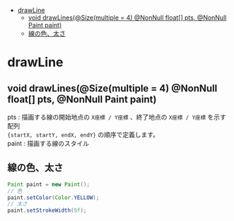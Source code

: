 <!-- TOC START min:1 max:3 link:true asterisk:false update:true -->
- [drawLine](#drawline)
  - [void drawLines(@Size(multiple = 4) @NonNull float[] pts, @NonNull Paint paint)](#void-drawlinessizemultiple--4-nonnull-float-pts-nonnull-paint-paint)
  - [線の色、太さ](#線の色太さ)
<!-- TOC END -->


# drawLine

## void drawLines(@Size(multiple = 4) @NonNull float[] pts, @NonNull Paint paint)

pts : 描画する線の開始地点の `X座標 / Y座標` 、終了地点の `X座標 / Y座標` を示す配列  
`{startX, startY, endX, endY}` の順序で定義します。  
paint : 描画する線のスタイル


## 線の色、太さ

```java
Paint paint = new Paint();
// 色
paint.setColor(Color.YELLOW);
// 太さ
paint.setStrokeWidth(5f);
```
